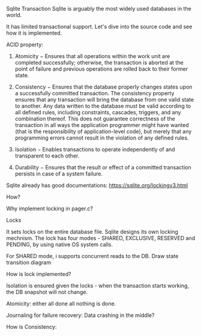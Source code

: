 Sqlite Transaction
Sqlite is arguably the most widely used databases in the world.

It has limited transactional support. Let's dive into the source code and see how it is implemented.

ACID property:
1. Atomicity − Ensures that all operations within the work unit are completed successfully; otherwise, the transaction is aborted at the point of failure and previous operations are rolled back to their former state.
2. Consistency − Ensures that the database properly changes states upon a successfully committed transaction.
The consistency property ensures that any transaction will bring the database from one valid state to another. Any data written to the database must be valid according to all defined rules, including constraints, cascades, triggers, and any combination thereof. This does not guarantee correctness of the transaction in all ways the application programmer might have wanted (that is the responsibility of application-level code), but merely that any programming errors cannot result in the violation of any defined rules.

3. Isolation − Enables transactions to operate independently of and transparent to each other.
4. Durability − Ensures that the result or effect of a committed transaction persists in case of a system failure.

Sqlite already has good documentations: https://sqlite.org/lockingv3.html

How?

Why implement locking in pager.c?

Locks

It sets locks on the entire database file.
Sqlite designs its own locking mechnism. The lock has four modes - SHARED, EXCLUSIVE, RESERVED and PENDING, by using native OS system calls.

For SHARED mode, i supports concurrent reads to the DB.
Draw state transition diagram


How is lock implemented?

Isolation is ensured given the locks - when the transaction starts working, the DB snapshot will not change.

Atomicity: either all done all nothing is done.

Journaling for failure recovery:
Data crashing in the middle?

How is Consistency:


<!-- What is the overall archtechure?

What is life of a sqlite DB request?
convert to bytecode, and then execute.

How Indexing implemented?
B-tree

Convert user sql to bytecode? What is a virtual machine?

How sqlite ensure transaction?

Foreign keys?
no support for foreign keys.

B+-- tree

Parsing?

Pager to talk to OS interface and manage the physical pages.


Parsing:

sqlite3.c
static int sqlite3Prepare() {

}

parse.c
sqlite3Parser: the parsing code.

** An instance of this object represents a single SQL statement that
** has been compiled into binary form and is ready to be evaluated.
**
** Think of each SQL statement as a separate computer program.  The
** original SQL text is source code.  A prepared statement object 
** is the compiled object code.  All SQL must be converted into a
** prepared statement before it can be run.
**
** The life-cycle of a prepared statement object usually goes like this:
**
** <ol>
** <li> Create the prepared statement object using [sqlite3_prepare_v2()].
** <li> Bind values to [parameters] using the sqlite3_bind_*()
**      interfaces.
** <li> Run the SQL by calling [sqlite3_step()] one or more times.
** <li> Reset the prepared statement using [sqlite3_reset()] then go back
**      to step 2.  Do this zero or more times.
** <li> Destroy the object using [sqlite3_finalize()].
** </ol>

why locking all the btrees?

sqlite transaction correctness
A:
C:
I:
D:

Relation between pager and b+ tree.
Pager?

What can we learn from sqlite?
test coverage. well tested?

Debugging tips:
https://www.sqlite.org/debugging.html
 -->